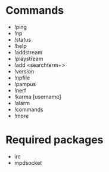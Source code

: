 # Commands
* !ping
* !np
* !status
* !help
* !addstream <streamurl>
* !playstream <streamurl>
* !add <searchterm+>
* !version
* !npfile
* !pampus
* !nerf
* !karma [username]
* !alarm
* !commands
* !more


# Required packages
* irc
* mpdsocket